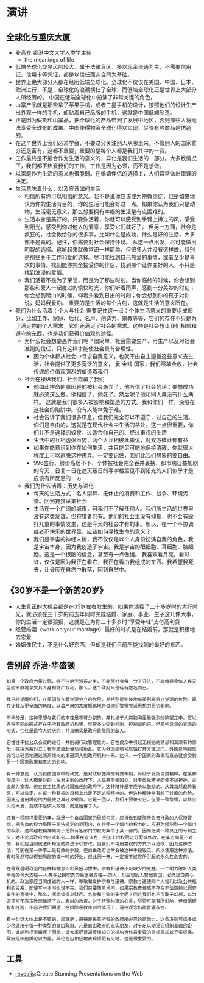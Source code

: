 # 演讲

## [全球化与重庆大厦](https://yixi.tv/speech/545)

* 麦高登 香港中文大学人类学主任
  - the meanings of life
* 低端全球化交易风险较大，属于法律盲区，多以现金流通为主，不需要信用证、信用卡等凭证，都是以信任而非合同为基础。
* 世界上绝大部分人都在经历低端全球化。全球化不仅仅在美国、中国、日本、欧洲进行，不是，全球化的浪潮横扫了全球，而低端全球化正是世界上大部分人所经历的。 中国在低端全球化中扮演了非常关键的角色，
* 山寨产品就是那些拿了苹果手机，或者三星手机的设计，按照他们的设计生产出外观一样的手机，却贴着自己品牌的手机，这就是中国低端制造。
* 正是因为假货和山寨品，把全球化的产品带到了发展中地区，否则那些人将无法享受全球化的成果。中国使得物资全球化得以实现，尽管有些商品是仿造的。
* 在这个世界上我们必须学会，不要过分关注别人从哪里来。不管别人的国家贫穷还是富有，这都不重要，重要的是每个人都是我们其中的一员。
* 工作最终是不适合作为生活的意义的，异化是我们生活的一部分。大多数情况下，我们都不热爱我们的工作，工作是因为必须，而不是想做。
* 以家庭作为生活的意义也很脆弱。在婚姻伴侣的选择上，人们常常做出错误的决定。
* 生活意味着什么，以及应该如何生活
  - 相信所有你可以相信的意义。我不是说你应该成为宗教信徒，但是如果你认为你的生活有目的，你的生活可能会好过一点。如果你认为我们只是动物，生活毫无意义，那么想要拥有幸福的生活是有点困难的。
  - 生活本身是美好的。只要你活着，你就可以感受到手臂上拂过的风，感受到阳光，感受到你对他人的爱意，享受它们就好了。 但另一方面，社会是疯狂的。社会教给你的很多事，比如什么是成功，什么是好的生活，大多都不是真的。记住，你需要对社会保持怀疑。 从这一点出发，尽可能做出明智的选择。这听起来就像常识一样简单，但很多人并没有这样做，特别是那些关于工作和爱的选择。尽可能找到自己热爱的事情，或者至少是喜欢的事情。找到能够完全接受你的伴侣，找到那个让你变好的人，不只是找到浪漫的爱情。
  - 我们活着不是为了荣誉，而是为了那些时刻。当你临终的时候，你会想到那些和爱人一起度过的愉快时光，你们听着雨声，感到十分美妙的时刻；你会想到爬山的时候，仰着头看到日出的时刻；你会想到你的孩子对你说，妈妈我爱你。 重要的是生活的每个片刻，这就是生活的意义所在。
* 我们为什么活着：个人与社会 需要记住这一点：个体生活意义的重要组成部分，比如工作、家庭、后代、名声、创造力、宗教等等，它们的存在不只是为了满足你的个人需求，它们还满足了社会的需求。这些是社会想让我们相信和遵守的东西，也是我们获得价值观的途径。
  - 为什么社会想要愚弄我们呢？很简单，社会需要生产、再生产以及对社会准则的信任，只有这样才能使社会具有合理性。
    + 因为个体都从社会中寻求自我意义，也就不由自主遵循这些意义去生活，社会提供了更多宽泛的意义， 爱 金钱 国家，我们照单全收，社会传递的价值观强烈的塑造着我们
  - 社会在操纵我们，社会欺骗了我们
    + 他如此拼命的原因是他被社会愚弄了，他听信了社会的话：要想成功就必须这么做。他相信了，他死了。然后呢？他和别人并没有什么两样。 这就是我们很多人被影响和塑造的方式。我和你们一样，深陷在这社会的陷阱中。没有人能幸免于难。
    + 社会告诉了我们很多讯息，但我们完全可以不遵守，过自己的生活。你们是自由的，这就是在现代社会中生活的益处。这一点很重要，你们并不是选择的奴隶。过适合你自己的、经过审视的生活
    + 生活中的互相虚张声势，两个人互相彼此撒谎，对双方彼此都有益
    + 如果你能意识到你在如何生活，并且能尽可能地保持清醒，你就很大程度上可以逃脱这种愚弄。一定要记住，我们比我们想象的要自由。
    + 996盛行、房价高居不下、个体被社会完全吞并裹挟、都市病日益加剧的今天，日复一日在遮天蔽日的写字楼里见不到阳光的人们似乎才是应该有所反思的一方
  - 我们为什么活着：历史与进化
    + 每天的生活方式：名人崇拜、无休止的消费和工作、战争、环境污染。回到狩猎采集社会
    + 生活在一个广阔的城市，可我们不了解任何人。我们所生活的世界里没有这类友谊，但狩猎者们有。他们的社会里没有抑郁，也不会有殴打儿童的事情发生，这是今天的社会才有的事。所以，在一个不协调或者不快乐的世界里，应该如何寻找生命的意义？
    + 我们是宇宙的神经末梢，我不仅仅是以个人身份扮演自我的角色，我是宇宙本身，因为我创造了宇宙。我是宇宙的眼细胞、耳细胞、脑细胞。这是一个很酷的信念，甚至有一点傲慢。 我喜欢看月亮，看彩虹，仅仅是因为我正在看它，我正在看由我组成的东西。我希望我死去，让骨灰在自然中散落，回到自然中。

## 《30岁不是一个新的20岁》

* 人生真正的大机会都是在35岁左右发生的，如果你浪费了二十多岁时的大好时光，就必须在三十岁的前五年同时完成结婚、家庭、事业、生子这几件大事，你的生活一定很狼狈，这就是在为你二十多岁时“享受年轻”支付高利贷
* 经营婚姻（work on your marriage）最好的时机是在结婚前，那就是积极地去恋爱
* 婚姻像民主，不是什么好东西，但却是我们目前所能找到的最好的东西。

## 告别辞 乔治·华盛顿

```
如果一个政府力量过弱，经不住朋党派系之争，不能使社会每一分子守法，不能维持全体人民安全而平静地享受其人身和财产权利，那么，这个政府只是徒有虚名而已。

我已经提醒你们，在美国存在着党派分立的危险，并特别提到按地域差别来分立党派的危险。现在让我从更全面的角度，以最严肃的态度概略地告诫你们警惕党派思想的恶劣影响。

不幸的是，这种思想与我们的本性是不可分割的，并扎根于人类脑海里最强烈的欲望之中。它以各种不同的形式存在于所有政府机构里，尽管多少受到抑制、控制或约束。但那些常见的党派的形式，往往是最令人讨厌的，并且确实是政府最危险的敌人。

它往往干扰公众会议的进行，并削弱行政管理能力。它在民众中引起无根据的猜忌和莫须有的惊恐；挑拨派系对立；有时还煽起骚动和叛乱。它为外国影响和腐蚀打开方便之门。外国影响和腐蚀可以轻易地通过派系倾向的渠道深入到政府机构中来。这样，一个国家的政策和意志就会受到另一个国家政策和意志的影响。

有一种意见，认为自由国家中的政党，是对政府施政的有效牵制，有助于发扬自由精神。在某种限度内，这大概是对的；在君主制的政府下，人民基于爱国心，对于政党精神即使不加袒护，亦会颇为宽容。但在民主性质的纯属选任的政府下，这种精神是不应予以鼓励的。从其自然趋势看来，可以肯定，在每一种有益的目标上总是不乏这种精神的。但这种精神常有趋于过度的危险，因此应当用舆论的力量使之减轻及缓和。它是一团火，我们不要熄灭它，但要一致警惕，以防它火焰大发，变成不是供人取暖，而是贻害于人。

还有一项同样重要的事，就是一个自由国家的思想习惯，应当做到使那些负责行政的人保持警惕，把各自的权力局限于宪法规定的范围内，在行使一个部门的权力时，应避免侵犯别一个部门的权限。这种越权精神倾向于把所有各部门的权力集中于某一部门，因而造成一种真正的专制主义，姑不论其政府的形式如何……如果民意认为，宪法上的权限之分配或修改，在某方面是不对的，我们应当照宪法所规定的办法予以修改。但我们不可用篡权的方式予以更改；因为这种方法，可能在某一件事上是有效的手段，但自由政府也常会被这种手段毁灭。所以使用这种方法，有时虽然可以得到局部的或一时的好处，但此例一开，一定抵不过它所引起的永久性危害的。

在导致昌明政治的各种精神意识和风俗习惯中，宗教和道德不可缺少的支柱。一个竭力破坏人类幸福的伟大支柱——人类与公民职责的最坚强支柱——的人，却妄想别人赞他爱国，必然是白费心机的。政治家应当同虔诚的人一样，尊敬和爱护宗教与道德。宗教与道德同个人福利以及公共福利的关系，即使写一本书也说不完。我们只要简单地问，如果宗教责任感不存在于法院赖以调查事件的宣誓中，那么，哪能谈得上财产、名誉和生命的安全呢？而且我们也不可耽于幻想，以为道德可不靠宗教而维持下去。高尚的教育，对于特殊构造的心灵，尽管可能有所影响，但根据理智和经验，不容许我们期望，在排除宗教原则的情况下，道德观念仍能普遍存在。

有一句话大体上是不错的，那就是：道德是民意所归的政府所必需的原动力。这条准则可或多或少地适用于每一种类型的自由政府。凡是自由政府的忠实朋友，对于足以动摇它组织基础的企图，谁能熟视无睹呢？因此，请大家把普遍传播知识的机构当作最重要的目标来加以充实提高。政府组织给舆论以力量，舆论也应相应地表现得更有见地，这是很重要的。
```

## 工具

* [revealjs](https://revealjs.com/#/4):Create Stunning Presentations on the Web
